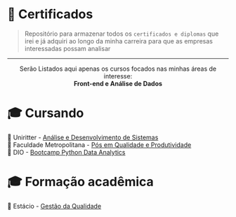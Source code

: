 # 🌻 Certificados

> Repositório para armazenar todos os `certificados e diplomas` que irei e já adquiri ao longo da minha carreira para que as empresas interessadas possam analisar

---
<p align="center" /p>Serão Listados aqui apenas os cursos focados nas minhas áreas de interesse:<br>
  <b>Front-end e Análise de Dados</b>

# 🎓 Cursando 

 🧠 Uniritter - [Análise e Desenvolvimento de Sistemas](https://github.com/KimiuryAlves/certificados/tree/main/1%20-%20An%C3%A1lise%20e%20Desenvolvimento%20de%20Sistemas)<br>
 🧠 Faculdade Metropolitana - [Pós em Qualidade e Produtividade](https://github.com/KimiuryAlves/certificados/blob/main/2%20-%20Qualidade/Faculdade%20Metropolitana/1%20-%20In%20process_P%C3%B3s%20Qualidade%20declaracao%20matricula.pdf)<br>
 🧠 DIO - [Bootcamp Python Data Analytics](https://github.com/KimiuryAlves/certificados/tree/main/1%20-%20An%C3%A1lise%20e%20Desenvolvimento%20de%20Sistemas/1%20-%20In%20process_DIO%20Python%20Data%20Analytics%20Bootcamp)<br>

# 🎓 Formação acadêmica

🧠 Estácio - [Gestão da Qualidade](https://github.com/KimiuryAlves/certificados/blob/main/2%20-%20Qualidade/Est%C3%A1cio/1%20-%20Diploma%20Gest%C3%A3o%20da%20Qualidade.pdf)

